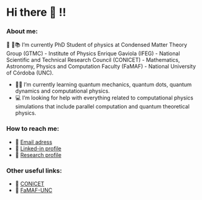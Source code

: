 # Hi there 👋 :bangbang:

### About me:
:red_circle: 🔭:books: I’m currently PhD Student of physics at Condensed Matter Theory Group (GTMC) - Institute of Physics Enrique Gaviola (IFEG) - National Scientific and Technical Research Council (CONICET) - Mathematics, Astronomy, Physics and Computation Faculty (FaMAF) - National University of Córdoba (UNC).
- 🌱:bow: I’m currently learning quantum mechanics, quantum dots, quantum dynamics and computational physics.
- :computer: I’m looking for help with everything related to computational physics simulations that include parallel computation and quantum theoretical physics.

### How to reach me:
- :e-mail: [Email adress](martinmendez@mi.unc.edu.ar)
- :briefcase: [Linked-in profile](https://www.linkedin.com/in/mendez-martin/)
- :microscope: [Research profile](https://www.conicet.gov.ar/new_scp/detalle.php?id=61676&keywords=&datos_academicos=yes)
### Other useful links:
- :school: [CONICET](https://www.conicet.gov.ar/)
- :school: [FaMAF-UNC](https://www.famaf.unc.edu.ar/)

<!--
**mendzmartin/mendzmartin** is a ✨ _special_ ✨ repository because its `README.md` (this file) appears on your GitHub profile.

Here are some ideas to get you started:

- 🔭 I’m currently working on ...
- 🌱 I’m currently learning ...
- 👯 I’m looking to collaborate on ...
- 🤔 I’m looking for help with ...
- 💬 Ask me about ...
- 📫 How to reach me: ...
- 😄 Pronouns: ...
- ⚡ Fun fact: ...
-->
